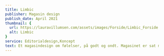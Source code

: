 ```yaml
---
title: Limbic
publisher: Magasin design
publish_date: April 2021
thumbnail: {
  url: https://lauravillumsen.com/assets/images/Forside/Limbic_Forside.png,
  alt: Limbic
}
service: Editorialdesign,Koncept
text: Et magasindesign om følelser, på godt og ondt. Magasinet er sat med skrifttyperne Akzidenz Grotesk og Gotham. Det er et visuelt magasin henvendt til unge mennesker. Magasinets fokus er at sætte ord på folks forskellige tilgange til følelser og alt hvad det kan indebære. Magasinet skal udtrykke kant og blødhed på samme tid, og det kommer til udtryk i skriftvalgets kantede udseende og billedernes runde former. Magasinet blev designet i forbindelse med et skoleprojekt på Københavns Erhvervsakademi.
---
```


<img src="" alt="">
